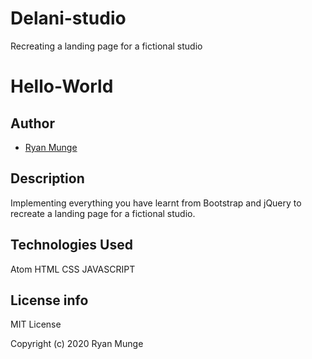 # Delani-studio
 Recreating a landing page for a fictional studio 
 # Hello-World

## Author
- [Ryan Munge](https://github.com/ryan-ryu8/Delani-studio.git)

## Description
 Implementing everything you have learnt from Bootstrap and jQuery to recreate a landing page for a fictional studio.
 
 ## Technologies Used
 Atom
 HTML
 CSS
 JAVASCRIPT
 

## License info
MIT License

Copyright (c) 2020 Ryan Munge

